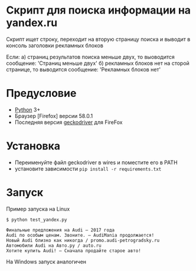 # Скрипт для поиска информации на yandex.ru

Скрипт ищет строку, переходит на вторую страницу поиска и выводит в консоль заголовки рекламных блоков

Если:
а) страниц результатов поиска меньше двух, то выоводится сообщение: 'Страниц меньше двух'
б) рекламных блоков нет на сторой странице, то выводится сообщение: 'Рекламных блоков нет'

# Предусловие

* [Python](https://www.python.org/) 3+
* Браузер [Firefox] версии 58.0.1
* Последняя версия [geckodriver](https://github.com/mozilla/geckodriver/releases) для FireFox

# Установка

* Переименуйте файл geckodriver в wires и поместите его в PATH
* установите зависимости `pip install -r requirements.txt`

# Запуск

Пример запуска на Linux
```
$ python test_yandex.py

Финальные предложения на Audi – 2017 года
Audi по особым ценам. Звоните. – AudiMania продолжается!
Новый Audi близко как никогда / promo.audi-petrogradsky.ru
Автомобили Audi на Авто.ру / auto.ru
Хотите купить Audi! – Сначала продайте старое авто!
```

На Windows запуск аналогичен